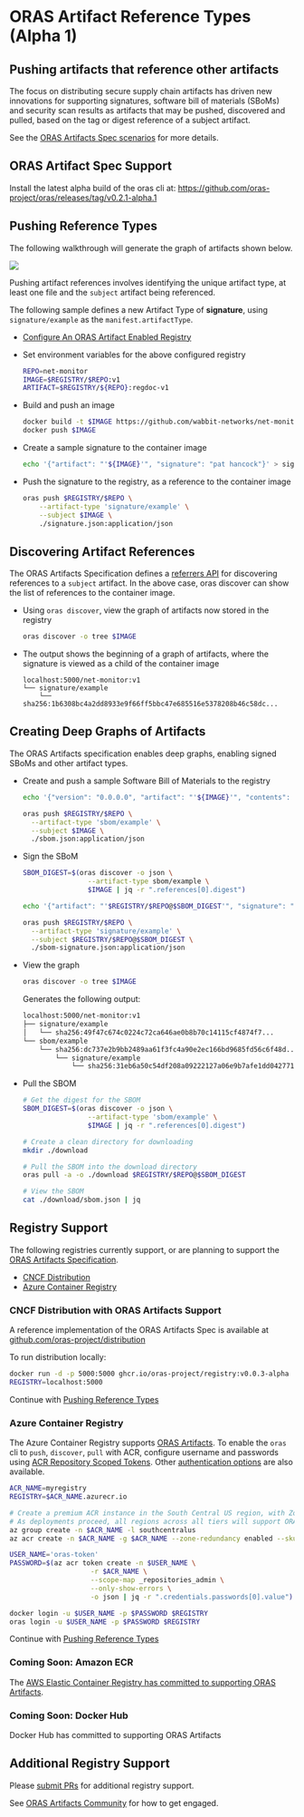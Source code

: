 # ORAS Artifact Reference Types (Alpha 1)

## Pushing artifacts that reference other artifacts

The focus on distributing secure supply chain artifacts has driven new innovations for supporting signatures, software bill of materials (SBoMs) and security scan results as artifacts that may be pushed, discovered and pulled, based on the tag or digest reference of a subject artifact.

See the [ORAS Artifacts Spec scenarios][oras-artifacts-scenarios] for more details.

## ORAS Artifact Spec Support

Install the latest alpha build of the oras cli at: https://github.com/oras-project/oras/releases/tag/v0.2.1-alpha.1

## Pushing Reference Types

The following walkthrough will generate the graph of artifacts shown below.

![](../assets/images/net-monitor-graph.svg)

Pushing artifact references involves identifying the unique artifact type, at least one file and the `subject` artifact being referenced.

The following sample defines a new Artifact Type of **signature**, using `signature/example` as the `manifest.artifactType`.

- [Configure An ORAS Artifact Enabled Registry](#registry-support)
- Set environment variables for the above configured registry

  ```bash
  REPO=net-monitor
  IMAGE=$REGISTRY/$REPO:v1
  ARTIFACT=$REGISTRY/${REPO}:regdoc-v1
  ```

- Build and push an image

  ```bash
  docker build -t $IMAGE https://github.com/wabbit-networks/net-monitor.git#main
  docker push $IMAGE
  ```

- Create a sample signature to the container image

  ```bash
  echo '{"artifact": "'${IMAGE}'", "signature": "pat hancock"}' > signature.json
  ```

- Push the signature to the registry, as a reference to the container image

  ```bash
  oras push $REGISTRY/$REPO \
      --artifact-type 'signature/example' \
      --subject $IMAGE \
      ./signature.json:application/json
  ```

## Discovering Artifact References

The ORAS Artifacts Specification defines a [referrers API][oras-artifacts-referrers] for discovering references to a `subject` artifact. In the above case, oras discover can show the list of references to the container image.

- Using `oras discover`, view the graph of artifacts now stored in the registry

  ```bash
  oras discover -o tree $IMAGE
  ```

- The output shows the beginning of a graph of artifacts, where the signature is viewed as a child of the container image

  ```output
  localhost:5000/net-monitor:v1
  └── signature/example
      └── sha256:1b6308bc4a2dd8933e9f66ff5bbc47e685516e5378208b46c58dc...
  ```

## Creating Deep Graphs of Artifacts

The ORAS Artifacts specification enables deep graphs, enabling signed SBoMs and other artifact types.

- Create and push a sample Software Bill of Materials to the registry

  ```bash
  echo '{"version": "0.0.0.0", "artifact": "'${IMAGE}'", "contents": "good"}' > sbom.json

  oras push $REGISTRY/$REPO \
    --artifact-type 'sbom/example' \
    --subject $IMAGE \
    ./sbom.json:application/json
  ```

- Sign the SBoM

  ```bash
  SBOM_DIGEST=$(oras discover -o json \
                  --artifact-type sbom/example \
                  $IMAGE | jq -r ".references[0].digest")

  echo '{"artifact": "'$REGISTRY/$REPO@$SBOM_DIGEST'", "signature": "pat hancock"}' > sbom-signature.json

  oras push $REGISTRY/$REPO \
    --artifact-type 'signature/example' \
    --subject $REGISTRY/$REPO@$SBOM_DIGEST \
    ./sbom-signature.json:application/json
  ```

- View the graph

  ```bash
  oras discover -o tree $IMAGE
  ```

  Generates the following output:

  ```bash
  localhost:5000/net-monitor:v1
  ├── signature/example
  │   └── sha256:49f47c674c0224c72ca646ae0b8b70c14115cf4874f7...
  └── sbom/example
      └── sha256:dc737e2b9bb2489aa61f3fc4a90e2ec166bd9685fd56c6f48d...
          └── signature/example
              └── sha256:31eb6a50c54df208a09222127a06e9b7afe1dd042771631b175...
  ```

- Pull the SBOM

  ```bash
  # Get the digest for the SBOM
  SBOM_DIGEST=$(oras discover -o json \
                  --artifact-type 'sbom/example' \
                  $IMAGE | jq -r ".references[0].digest")
  
  # Create a clean directory for downloading
  mkdir ./download

  # Pull the SBOM into the download directory
  oras pull -a -o ./download $REGISTRY/$REPO@$SBOM_DIGEST

  # View the SBOM
  cat ./download/sbom.json | jq
  ```

## Registry Support

The following registries currently support, or are planning to support the [ORAS Artifacts Specification][oras-artifacts].

- [CNCF Distribution](#cncf-distribution-with-oras-artifacts-support)
- [Azure Container Registry](#azure-container-registry)

### CNCF Distribution with ORAS Artifacts Support

A reference implementation of the ORAS Artifacts Spec is available at [github.com/oras-project/distribution](https://github.com/oras-project/distribution)

To run distribution locally:

  ```bash
  docker run -d -p 5000:5000 ghcr.io/oras-project/registry:v0.0.3-alpha
  REGISTRY=localhost:5000
  ```

Continue with [Pushing Reference Types](#pushing-reference-types)

### Azure Container Registry

The Azure Container Registry supports [ORAS Artifacts][oras-artifacts]. To enable the `oras` cli to `push`, `discover`, `pull` with ACR, configure username and passwords using [ACR Repository Scoped Tokens][acr-tokens]. Other [authentication options](https://aka.ms/acr/authentication) are also available.

```bash
ACR_NAME=myregistry
REGISTRY=$ACR_NAME.azurecr.io

# Create a premium ACR instance in the South Central US region, with Zone Redundancy enabled
# As deployments proceed, all regions across all tiers will support ORAS Artifacts
az group create -n $ACR_NAME -l southcentralus
az acr create -n $ACR_NAME -g $ACR_NAME --zone-redundancy enabled --sku Premium

USER_NAME='oras-token'
PASSWORD=$(az acr token create -n $USER_NAME \
                    -r $ACR_NAME \
                    --scope-map _repositories_admin \
                    --only-show-errors \
                    -o json | jq -r ".credentials.passwords[0].value")

docker login -u $USER_NAME -p $PASSWORD $REGISTRY
oras login -u $USER_NAME -p $PASSWORD $REGISTRY
```

Continue with [Pushing Reference Types](#pushing-reference-types)

### Coming Soon: Amazon ECR

The [AWS Elastic Container Registry has committed to supporting ORAS Artifacts](https://github.com/aws/containers-roadmap/issues/43#issuecomment-943740674).

### Coming Soon: Docker Hub

Docker Hub has committed to supporting ORAS Artifacts

## Additional Registry Support

Please [submit PRs](https://github.com/oras-project/oras-www/pulls) for additional registry support.

See [ORAS Artifacts Community](https://github.com/oras-project/artifacts-spec#community) for how to get engaged.

[acr-tokens]:                 https://aka.ms/acr/tokens
[oras-artifacts]:             https://github.com/oras-project/artifacts-spec/
[oras-artifacts-scenarios]:   https://github.com/oras-project/artifacts-spec/blob/main/scenarios.md
[oras-artifacts-referrers]:   https://github.com/oras-project/artifacts-spec/blob/main/manifest-referrers-api.md
